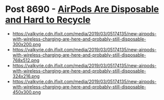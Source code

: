 # Post 8690 - [AirPods Are Disposable and Hard to Recycle](https://www.ifixit.com/News/8690/airpods-are-disposable)

- https://valkyrie.cdn.ifixit.com/media/2019/03/05174135/new-airpods-with-wireless-charging-are-here-and-probably-still-disposable-300x200.png
- https://valkyrie.cdn.ifixit.com/media/2019/03/05174135/new-airpods-with-wireless-charging-are-here-and-probably-still-disposable-768x512.png
- https://valkyrie.cdn.ifixit.com/media/2019/03/05174135/new-airpods-with-wireless-charging-are-here-and-probably-still-disposable-324x216.png
- https://valkyrie.cdn.ifixit.com/media/2019/03/05174135/new-airpods-with-wireless-charging-are-here-and-probably-still-disposable-450x300.png
